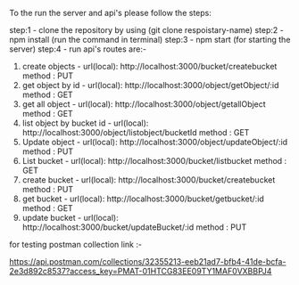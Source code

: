 To the run the server and api's please follow the steps:

step:1 - clone the repository by using (git clone respoistary-name)
step:2 - npm install (run the command in terminal)
step:3 - npm start (for starting the server)
step:4 - run api's routes are:-
1) create objects -             url(local): http://localhost:3000/bucket/createbucket
                                method : PUT
2) get object by id -           url(local): http://localhost:3000/object/getObject/:id
                                method : GET
3) get all object -             url(local): http://localhost:3000/object/getallObject
                                method : GET
4) list object by bucket id -   url(local): http://localhost:3000/object/listobject/bucketId
                                method : GET
5) Update object -              url(local): http://localhost:3000/object/updateObject/:id
                                method : PUT
6) List bucket  -               url(local): http://localhost:3000/bucket/listbucket
                                method : GET
7) create bucket -              url(local): http://localhost:3000/bucket/createbucket
                                method : PUT
8) get bucket -                 url(local): http://localhost:3000/bucket/getbucket/:id
                                method : GET
9) update bucket -              url(local): http://localhost:3000/bucket/updateBucket/:id
                                method : PUT


for testing postman collection link :-

https://api.postman.com/collections/32355213-eeb21ad7-bfb4-41de-bcfa-2e3d892c8537?access_key=PMAT-01HTCG83EE09TY1MAF0VXBBPJ4
